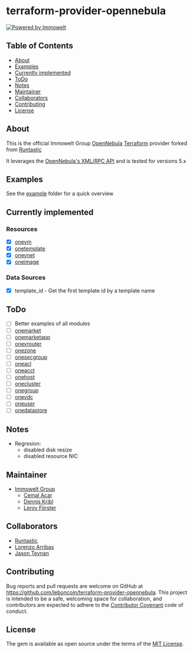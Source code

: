 # terraform-provider-opennebula
[![Powered by Immowelt](https://img.shields.io/badge/powered%20by-immowelt-yellow.svg?colorB=ffb200)](https://stackshare.io/immowelt-group/)  


## Table of Contents
  * [About](#about)
  * [Examples](#examples)
  * [Currently implemented](#currently-implemented)
  * [ToDo](#todo)
  * [Notes](#notes)
  * [Maintainer](#maintainer)
  * [Collaborators](#collaborators)
  * [Contributing](#contributing)
  * [License](#license)

## About
This is the official Immowelt Group [OpenNebula](https://opennebula.org/) [Terraform](https://www.terraform.io/) provider forked from [Runtastic](https://github.com/runtastic/terraform-provider-opennebula)

It leverages the [OpenNebula's XML/RPC API](https://docs.opennebula.org/5.2/integration/system_interfaces/api.html) and is tested for versions 5.x

## Examples

See the [example](example/) folder for a quick overview

## Currently implemented

### Resources
* [X] [onevm](https://docs.opennebula.org/5.2/integration/system_interfaces/api.html#onevm)
* [X] [onetemplate](https://docs.opennebula.org/5.2/integration/system_interfaces/api.html#onetemplate)
* [X] [onevnet](https://docs.opennebula.org/5.2/integration/system_interfaces/api.html#onevnet)
* [X] [oneimage](https://docs.opennebula.org/5.2/integration/system_interfaces/api.html#oneimage)

### Data Sources
* [X] template_id - Get the first template id by a template name

## ToDo
* [ ]  Better examples of all modules
* [ ] [onemarket](https://docs.opennebula.org/5.2/integration/system_interfaces/api.html#onemarket)
* [ ] [onemarketapp](https://docs.opennebula.org/5.2/integration/system_interfaces/api.html#onemarketapp)
* [ ] [onevrouter](https://docs.opennebula.org/5.2/integration/system_interfaces/api.html#onevrouter)
* [ ] [onezone](https://docs.opennebula.org/5.2/integration/system_interfaces/api.html#onezone)
* [ ] [onesecgroup](https://docs.opennebula.org/5.2/integration/system_interfaces/api.html#onesecgroup)
* [ ] [oneacl](https://docs.opennebula.org/5.2/integration/system_interfaces/api.html#oneacl)
* [ ] [oneacct](https://docs.opennebula.org/5.2/integration/system_interfaces/api.html#oneacct)
* [ ] [onehost](https://docs.opennebula.org/5.2/integration/system_interfaces/api.html#onehost)
* [ ] [onecluster](https://docs.opennebula.org/5.2/integration/system_interfaces/api.html#onecluster)
* [ ] [onegroup](https://docs.opennebula.org/5.2/integration/system_interfaces/api.html#onegroup)
* [ ] [onevdc](https://docs.opennebula.org/5.2/integration/system_interfaces/api.html#onevdc)
* [ ] [oneuser](https://docs.opennebula.org/5.2/integration/system_interfaces/api.html#oneuser)
* [ ] [onedatastore](https://docs.opennebula.org/5.2/integration/system_interfaces/api.html#onedatastore)

## Notes

* Regresion:
  - disabled disk resize
  - disabled resource NIC


## Maintainer

- [Immowelt Group](https://github.com/immoweltgroup)
  - [Cemal Acar](https://github.com/cacar)
  - [Dennis Kribl](https://github.com/dkribl)
  - [Leroy Förster](https://github.com/gersilex)

## Collaborators

- [Runtastic](https://github.com/runtastic)
- [Lorenzo Arribas](https://github.com/larribas)
- [Jason Tevnan](https://github.com/tnosaj)


## Contributing

Bug reports and pull requests are welcome on GitHub at
https://github.com/leboncoin/terraform-provider-opennebula. This project is
intended to be a safe, welcoming space for collaboration, and contributors are
expected to adhere to the
[Contributor Covenant](http://contributor-covenant.org) code of conduct.

## License

The gem is available as open source under the terms of
the [MIT License](http://opensource.org/licenses/MIT).
